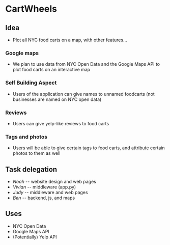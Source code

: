 CartWheels
==========

## Idea
- Plot all NYC food carts on a map, with other features... 

### Google maps
- We plan to use data from NYC Open Data and the Google Maps API to plot food carts on an interactive map

### Self Building Aspect
- Users of the application can give names to unnamed foodcarts (not businesses are named on NYC open data)

### Reviews
- Users can give yelp-like reviews to food carts

### Tags and photos
- Users will be able to give certain tags to food carts, and attribute certain photos to them as well

## Task delegation
- *Noah* -- website design and web pages
- *Vivian* -- middleware (app.py)
- *Judy* -- middleware and web pages
- *Ben* -- backend, js, and maps

## Uses
- NYC Open Data
- Google Maps API
- (Potentially) Yelp API
